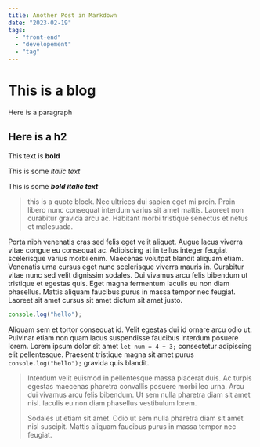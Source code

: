 ```yaml
---
title: Another Post in Markdown
date: "2023-02-19"
tags:
  - "front-end"
  - "developement"
  - "tag"
---
```


# This is a blog

Here is a paragraph

## Here is a h2

This text is **bold**

This is some _italic text_

This is some **_bold italic text_**

> this is a quote block. Nec ultrices dui sapien eget mi proin. Proin libero nunc consequat interdum varius sit amet mattis. Laoreet non curabitur gravida arcu ac. Habitant morbi tristique senectus et netus et malesuada.

Porta nibh venenatis cras sed felis eget velit aliquet. Augue lacus viverra vitae congue eu consequat ac. Adipiscing at in tellus integer feugiat scelerisque varius morbi enim. Maecenas volutpat blandit aliquam etiam. Venenatis urna cursus eget nunc scelerisque viverra mauris in. Curabitur vitae nunc sed velit dignissim sodales. Dui vivamus arcu felis bibendum ut tristique et egestas quis. Eget magna fermentum iaculis eu non diam phasellus. Mattis aliquam faucibus purus in massa tempor nec feugiat. Laoreet sit amet cursus sit amet dictum sit amet justo.

```js
console.log("hello");
```

Aliquam sem et tortor consequat id. Velit egestas dui id ornare arcu odio ut. Pulvinar etiam non quam lacus suspendisse faucibus interdum posuere lorem. Lorem ipsum dolor sit amet `let num = 4 + 3;` consectetur adipiscing elit pellentesque. Praesent tristique magna sit amet purus `console.log("hello");` gravida quis blandit.

> Interdum velit euismod in pellentesque massa placerat duis. Ac turpis egestas maecenas pharetra convallis posuere morbi leo urna. Arcu dui vivamus arcu felis bibendum. Ut sem nulla pharetra diam sit amet nisl. Iaculis eu non diam phasellus vestibulum lorem.
>
> Sodales ut etiam sit amet. Odio ut sem nulla pharetra diam sit amet nisl suscipit. Mattis aliquam faucibus purus in massa tempor nec feugiat.
